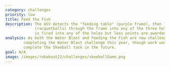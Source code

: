 ```yaml
---
category: challenges
priority: low
title: Feed the Fish
description: The ASV detects the "feeding table" (purple frame), then lines up and shoot three "pellets" 
             (racquetballs) through the frame into any of the three holes. Points are awarded if the ball 
             is fired into any of the holes but less points are awarded for just landing the ball on the deck. 
analysis: As both the Water Blast and Feeding the Fish are new challenges, UM::Autonomy chose to only focus on 
        completing the Water Blast challenge this year, though work was done throughout the year to 
        complete the Skeeball task in the future.
goal: N/A
image: /images/roboboat22/challenges/skeeballGame.png
---
```

